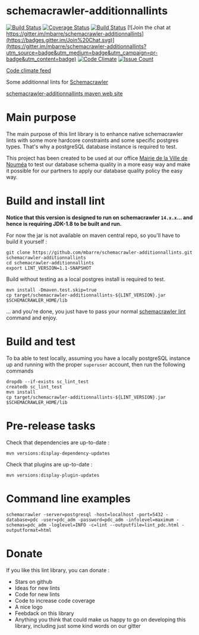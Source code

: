 # schemacrawler-additionnallints 

[![Build Status](https://travis-ci.org/mbarre/schemacrawler-additionnallints.svg?branch=master)](https://travis-ci.org/mbarre/schemacrawler-additionnallints) [![Coverage Status](https://coveralls.io/repos/mbarre/schemacrawler-additionnallints/badge.png?branch=master&service=github)](https://coveralls.io/github/mbarre/schemacrawler-additionnallints?branch=master) [![Build Status](https://img.shields.io/coverity/scan/6155.svg)](https://scan.coverity.com/projects/mbarre-schemacrawler-additionnallints) [![Join the chat at https://gitter.im/mbarre/schemacrawler-additionnallints](https://badges.gitter.im/Join%20Chat.svg)](https://gitter.im/mbarre/schemacrawler-additionnallints?utm_source=badge&utm_medium=badge&utm_campaign=pr-badge&utm_content=badge)
[![Code Climate](https://codeclimate.com/github/mbarre/schemacrawler-additionnallints/badges/gpa.svg)](https://codeclimate.com/github/mbarre/schemacrawler-additionnallints)
[![Issue Count](https://codeclimate.com/github/mbarre/schemacrawler-additionnallints/badges/issue_count.svg)](https://codeclimate.com/github/mbarre/schemacrawler-additionnallints)

[Code climate feed](https://codeclimate.com/github/mbarre/schemacrawler-additionnallints)

Some additionnal lints for [Schemacrawler](http://sualeh.github.io/SchemaCrawler/)

[schemacrawler-additionnallints maven web site](http://mbarre.github.io/schemacrawler-additionnallints/)


# Main purpose

The main purpose of this lint library is to enhance native schemacrawler lints
with some more hardcore constraints and some specific postgres types. That's
why a postgreSQL database instance is required to test.

This project has been created to be used at our office
[Mairie de la Ville de Nouméa](http://www.noumea.nc/) to test our database
schema quality in a more easy way and make it possible for our partners to
apply our database quality policy the easy way.


# Build and install lint

**Notice that this version is designed to run on schemacrawler `14.x.x`...
and hence is requiring JDK-1.8 to be built and run.**

For now the jar is not available on maven central repo, so you'll have to build it yourself :

    git clone https://github.com/mbarre/schemacrawler-additionnallints.git schemacrawler-additionnallints
    cd schemacrawler-additionnallints
    export LINT_VERSION=1.1-SNAPSHOT

Build without testing as a local postgres install is required to test.

    mvn install -Dmaven.test.skip=true
    cp target/schemacrawler-additionnallints-${LINT_VERSION}.jar $SCHEMACRAWLER_HOME/lib

... and you're done, you just have to pass your
normal  [schemacrawler lint](http://sualeh.github.io/SchemaCrawler/lint.html)
command and enjoy.

# Build and test

To ba able to test locally, assuming you have a locally postgreSQL instance
up and running with the proper `superuser` account, then run the following
commands

    dropdb --if-exists sc_lint_test
    createdb sc_lint_test
    mvn install
    cp target/schemacrawler-additionnallints-${LINT_VERSION}.jar $SCHEMACRAWLER_HOME/lib

# Pre-release tasks

Check that dependencies are up-to-date :

    mvn versions:display-dependency-updates

Check that plugins are up-to-date :

    mvn versions:display-plugin-updates

# Command line examples

    schemacrawler -server=postgresql -host=localhost -port=5432 -database=pdc -user=pdc_adm -password=pdc_adm -infolevel=maximum -schemas=pdc_adm -loglevel=INFO -c=lint --outputfile=lint_pdc.html -outputformat=html

# Donate


If you like this lint library, you can donate :

* Stars on github
* Ideas for new lints
* Code for new lints
* Code to increase code coverage
* A nice logo
* Feebdack on this library
* Anything you think that could make us happy to go on developing this library,
including just some kind words on our gitter
